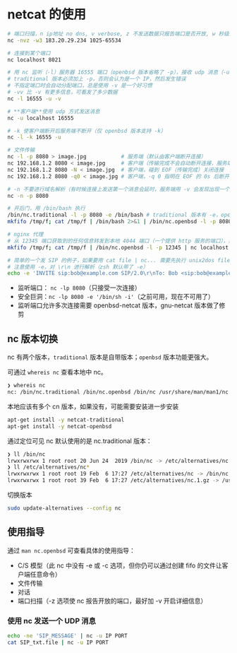 # netcat 的使用

```sh
# 端口扫描，n ip地址 no dns, v verbose, z 不发送数据只报告端口是否开放, w 秒级连接超时
nc -nvz -w3 183.20.29.234 1025-65534

# 连接到某个端口
nc localhost 8021

# 用 nc 监听（-l）服务器 16555 端口（openbsd 版本省略了 -p），接收 udp 消息（-u）
# traditional 版本必须加上 -p，否则会认为是一个 IP，然后发生错误
# 不指定端口时会自动分配端口，总是使用 -v 是一个好习惯
# -vv 比 -v 有更多信息，可看发了多少数据
nc -l 16555 -u -v

# **客户端**使用 udp 方式发送消息
nc -u localhost 16555

# -k 使客户端断开后服务端不断开（仅 openbsd 版本支持 -k）
nc -l -k 16555 -u

# 文件传输
nc -l -p 8080 > image.jpg           # 服务端（默认由客户端断开连接）
nc 192.168.1.2 8080 < image.jpg     # 客户端（传输完成不会自动断开连接，服务端也就不会断开连接）
nc 192.168.1.2 8080 -N < image.jpg  # 客户端，碰到 EOF（传输完成）关闭连接
nc 192.168.1.2 8080 -q0 < image.jpg # 客户端，-q 0 指明在 EOF 的 0s 后断开连接

# -n 不要进行域名解析（有时候连接上发送第一个消息会延时，服务端用 -v 会发现出现一个域名解析的错误，域名解析会有一部分时间消耗）
nc -n -p 8080

# 开后门，用 /bin/bash 执行
/bin/nc.traditional -l -p 8080 -e /bin/bash # traditional 版本有 -e，openbsd 中删除了
mkfifo /tmp/f; cat /tmp/f | /bin/bash 2>&1 | /bin/nc.openbsd -l -p 8080 > /tmp/f # openbsd 版本中用管道实现后门

# nginx 代理
# 从 12345 端口获取到的任何信息转发到本地 4044 端口（一个提供 http 服务的端口），并将响应传回客户端
mkfifo /tmp/f; cat /tmp/f | /bin/nc.openbsd -l -p 12345 | nc localhost 4044 > /tmp/f    # 妙

# 简单的一个发 SIP 的例子，如果要用 cat file | nc... 需要先执行 unix2dos file 一下将换行字符改一下（不改能被 Wireshark 解析）
# 注意使用 -e，对 \r\n 进行解析（zsh 默认带了 -e）
echo -e 'INVITE sip:bob@example.com SIP/2.0\r\nTo: Bob <sip:bob@example.com>\r\nFrom: Alice <sip:alice@example.com>\r\nCSeq: 1 INVITE\r\nCall-ID: 1234567890\r\nMax-Forwards: 70\r\nContent-Length: 0\r\n\r\n' | nc -u 39.x.x.165 5474
```

- 监听端口： `nc -lp 8080`（只接受一次连接）
- 安全巨洞：`nc -lp 8080 -e '/bin/sh -i'`（之前可用，现在不可用了）
- 监听端口允许多次连接需要 openbsd-netcat 版本，gnu-netcat 版本做了修剪

## nc 版本切换

nc 有两个版本，`traditional` 版本是自带版本；`openbsd` 版本功能更强大。

可通过 `whereis nc` 查看本地中 nc。

```sh
❯ whereis nc
nc: /bin/nc.traditional /bin/nc.openbsd /bin/nc /usr/share/man/man1/nc.1.gz # 本地存在多个版本
```

本地应该有多个 cn 版本，如果没有，可能需要安装进一步安装

```sh
apt-get install -y netcat-traditional
apt-get install -y netcat-openbsd
```

通过定位可见 nc 默认使用的是 nc.traditional 版本：

```sh
❯ ll /bin/nc
lrwxrwxrwx 1 root root 20 Jun 24  2019 /bin/nc -> /etc/alternatives/nc
❯ ll /etc/alternatives/nc*
lrwxrwxrwx 1 root root 19 Feb  6 17:27 /etc/alternatives/nc -> /bin/nc.traditional # nc 默认使用次版本
lrwxrwxrwx 1 root root 39 Feb  6 17:27 /etc/alternatives/nc.1.gz -> /usr/share/man/man1/nc.traditional.1.gz
```

切换版本

```sh
sudo update-alternatives --config nc
```

## 使用指导

通过 `man nc.openbsd` 可查看具体的使用指导：

- C/S 模型（此 nc 中没有 -e 或 -c 选项，但你仍可以通过创建 fifo 的文件让客户端任意命令）
- 文件传输
- 对话
- 端口扫描（-z 选项使 nc 报告开放的端口，最好加 -v 开启详细信息）

### 使用 nc 发送一个 UDP 消息

```sh
echo -ne 'SIP_MESSAGE' | nc -u IP PORT
cat SIP_txt.file | nc -u IP PORT
```
